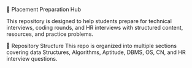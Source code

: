  📌 Placement Preparation Hub

This repository is designed to help students prepare for technical interviews, coding rounds, and HR interviews with structured content, resources, and practice problems.

📂 Repository Structure
This repo is organized into multiple sections covering data Structures, Algorithms, Aptitude, DBMS, OS, CN, and HR interview questions.

